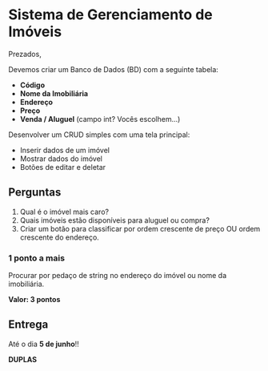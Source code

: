 # Sistema de Gerenciamento de Imóveis

Prezados,

Devemos criar um Banco de Dados (BD) com a seguinte tabela:

- **Código**
- **Nome da Imobiliária**
- **Endereço**
- **Preço**
- **Venda / Aluguel** (campo int? Vocês escolhem...)

Desenvolver um CRUD simples com uma tela principal:

- Inserir dados de um imóvel
- Mostrar dados do imóvel
- Botões de editar e deletar

## Perguntas

1. Qual é o imóvel mais caro?
2. Quais imóveis estão disponíveis para aluguel ou compra?
3. Criar um botão para classificar por ordem crescente de preço OU ordem crescente do endereço.

### 1 ponto a mais

Procurar por pedaço de string no endereço do imóvel ou nome da imobiliária.

**Valor: 3 pontos**

## Entrega

Até o dia **5 de junho**!!

**DUPLAS**
